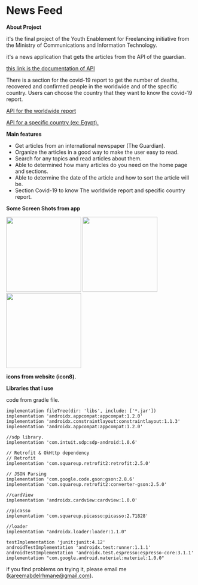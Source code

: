 # News Feed


**About Project**

it's the final project of the Youth Enablement for Freelancing initiative 
from the Ministry of Communications and Information Technology. 

it's a news application that gets the articles from the API of the guardian.


[this link is the documentation of API](https://open-platform.theguardian.com/documentation/)

There is a section for the covid-19 report to get the number of deaths, recovered and confirmed people in the worldwide and 
of the specific country.
Users can choose the country that they want to know the covid-19 report.


[API for the worldwide report](https://disease.sh/v3/covid-19/all)


[API for a specific country (ex: Egypt).](https://disease.sh/v3/covid-19/countries/Egypt)

**Main features**
- Get articles from an international newspaper (The Guardian).
- Organize the articles in a good way to make the user easy to read.
- Search for any topics and read articles about them.
- Able to determined how many articles do you need on the home page and sections.
- Able to determine the date of the article and how to sort the article will be.
- Section Covid-19 to know The worldwide report and specific country report.

**Some Screen Shots from app**

<img src = "https://user-images.githubusercontent.com/32216396/100517408-ff1cdd00-3192-11eb-8a69-792eb7259343.png" width ="200" /> <img src = "https://user-images.githubusercontent.com/32216396/100517420-11971680-3193-11eb-8457-eebe0f127115.png" width ="200" /> <img src = "https://user-images.githubusercontent.com/32216396/100517434-25db1380-3193-11eb-998b-d5db773358f2.png" width ="200" />

**icons from website (icon8).**


**Libraries that i use**

code from gradle file.

 
  
    implementation fileTree(dir: 'libs', include: ['*.jar'])
    implementation 'androidx.appcompat:appcompat:1.2.0'
    implementation 'androidx.constraintlayout:constraintlayout:1.1.3'
    implementation 'androidx.appcompat:appcompat:1.2.0'
    
    //sdp library.
    implementation 'com.intuit.sdp:sdp-android:1.0.6'
    
    // Retrofit & OkHttp dependency
    // Retrofit
    implementation 'com.squareup.retrofit2:retrofit:2.5.0'
    
    // JSON Parsing
    implementation 'com.google.code.gson:gson:2.8.6'
    implementation 'com.squareup.retrofit2:converter-gson:2.5.0'
    
    //cardView
    implementation 'androidx.cardview:cardview:1.0.0'
    
    //picasso
    implementation 'com.squareup.picasso:picasso:2.71828'
    
    //loader
    implementation "androidx.loader:loader:1.1.0"
    
    testImplementation 'junit:junit:4.12'
    androidTestImplementation 'androidx.test:runner:1.1.1'
    androidTestImplementation 'androidx.test.espresso:espresso-core:3.1.1'
    implementation "com.google.android.material:material:1.0.0"
    
    
    
if you find problems on trying it, please email me (kareemabdelrhmane@gmail.com).


